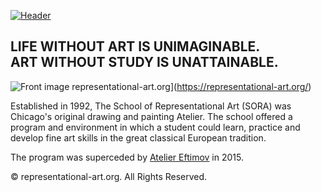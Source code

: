 [![Header](https://jaygidwitz.github.io/sora/images/header.jpg "Header")](https://representational-art.org/)

## LIFE WITHOUT ART IS UNIMAGINABLE. <br/> ART WITHOUT STUDY IS UNATTAINABLE.

![Front image representational-art.org](https://jaygidwitz.github.io/sora/images/front-image.jpg)](https://representational-art.org/)

<p>Established in 1992, The School of Representational Art (SORA) was Chicago's original drawing and painting Atelier. The school offered a program and environment in which a student could learn, practice and develop fine art skills in the great classical European tradition.</p>

The program was superceded by [Atelier Eftimov](https://www.ateliereftimov.com) in 2015.

<p>© representational-art.org. All Rights Reserved.</p>
